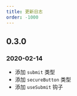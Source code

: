 ```yaml
---
title: 更新日志
order: -1000
---
```


## 0.3.0

### 2020-02-14

- 添加 `submit` 类型
- 添加 `secureButton` 类型
- 添加 `useSubmit` 钩子
